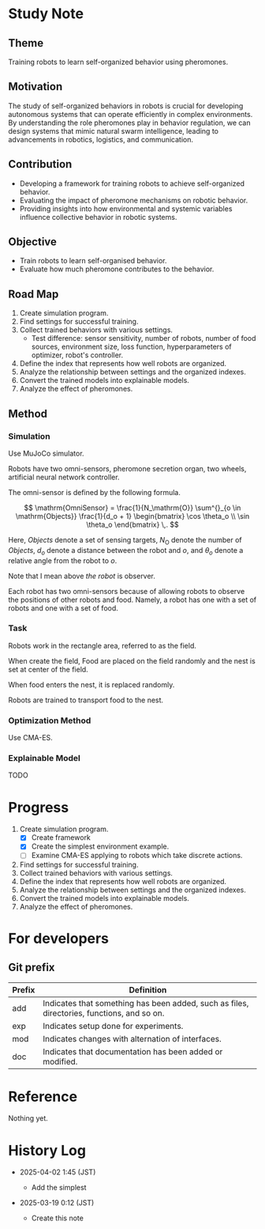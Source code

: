 # Study Note

## Theme

Training robots to learn self-organized behavior using pheromones.

## Motivation

The study of self-organized behaviors in robots is crucial for developing autonomous systems that
can operate efficiently in complex environments.
By understanding the role pheromones play in behavior regulation,
we can design systems that mimic natural swarm intelligence,
leading to advancements in robotics, logistics, and communication.

## Contribution

- Developing a framework for training robots to achieve self-organized behavior.
- Evaluating the impact of pheromone mechanisms on robotic behavior.
- Providing insights into how environmental and systemic variables influence collective behavior in robotic systems.

## Objective

- Train robots to learn self-organised behavior.
- Evaluate how much pheromone contributes to the behavior.

## Road Map

1. Create simulation program.
2. Find settings for successful training.
3. Collect trained behaviors with various settings.
    - Test difference: sensor sensitivity, number of robots, number of food sources, environment size, loss function,
      hyperparameters of optimizer, robot's controller.
4. Define the index that represents how well robots are organized.
5. Analyze the relationship between settings and the organized indexes.
6. Convert the trained models into explainable models.
7. Analyze the effect of pheromones.

## Method

### Simulation

Use MuJoCo simulator.

Robots have two omni-sensors, pheromone secretion organ, two wheels, artificial neural network controller.

The omni-sensor is defined by the following formula.

$$
\mathrm{OmniSensor} = \frac{1}{N_\mathrm{O}} \sum^{}_{o \in \mathrm{Objects}}
\frac{1}{d_o + 1}
\begin{bmatrix}
\cos \theta_o \\
\sin \theta_o
\end{bmatrix} \,.
$$

Here,
*Objects* denote a set of sensing targets,
$N_\mathrm{O}$ denote the number of *Objects*,
$d_o$ denote a distance between the robot and $o$, and
$\theta_o$ denote a relative angle from the robot to $o$.

Note that I mean above *the robot* is observer.

Each robot has two omni-sensors because of allowing robots to observe the positions of other robots and food.
Namely, a robot has one with a set of robots and one with a set of food.

### Task

Robots work in the rectangle area, referred to as the field.

When create the field, Food are placed on the field randomly and
the nest is set at center of the field.

When food enters the nest, it is replaced randomly.

Robots are trained to transport food to the nest.

### Optimization Method

Use CMA-ES.

### Explainable Model

TODO

# Progress

1. Create simulation program.
    - [x] Create framework
    - [x] Create the simplest environment example.
    - [ ] Examine CMA-ES applying to robots which take discrete actions.
2. Find settings for successful training.
3. Collect trained behaviors with various settings.
4. Define the index that represents how well robots are organized.
5. Analyze the relationship between settings and the organized indexes.
6. Convert the trained models into explainable models.
7. Analyze the effect of pheromones.

# For developers

## Git prefix

| Prefix | Definition                                                                                 |
|--------|--------------------------------------------------------------------------------------------|
| add    | Indicates that something has been added, such as files, directories, functions, and so on. |
| exp    | Indicates setup done for experiments.                                                      |
| mod    | Indicates changes with alternation of interfaces.                                          |
| doc    | Indicates that documentation has been added or modified.                                   |

# Reference

Nothing yet.

# History Log

- 2025-04-02 1:45 (JST)
    - Add the simplest

- 2025-03-19 0:12 (JST)
    - Create this note